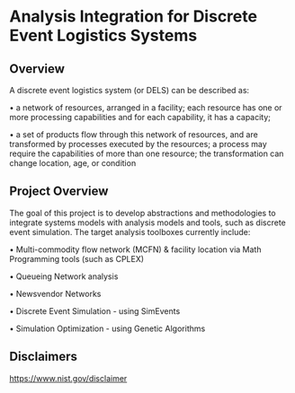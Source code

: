 # Analysis Integration for Discrete Event Logistics Systems

## Overview
A discrete event logistics system (or DELS) can be described as:

•	a network of resources, arranged in a facility; each resource has one or more processing capabilities and for each capability, it has a capacity; 

•	a set of products flow through this network of resources, and are transformed by processes executed by the resources; a process may require the capabilities of more than one resource; the transformation can change location, age, or condition

## Project Overview
The goal of this project is to develop abstractions and methodologies to integrate systems models with analysis models and tools, such as discrete event simulation. The target analysis toolboxes currently include:

•	Multi-commodity flow network (MCFN) & facility location via Math Programming tools (such as CPLEX)

•	Queueing Network analysis

•	Newsvendor Networks

•	Discrete Event Simulation - using SimEvents

•	Simulation Optimization - using Genetic Algorithms


## Disclaimers

https://www.nist.gov/disclaimer
